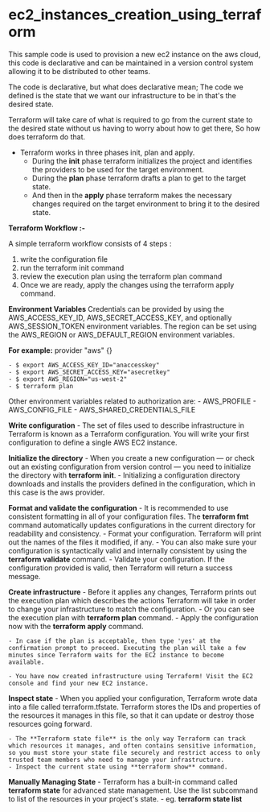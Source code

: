 # ec2_instances_creation_using_terraform



This sample code is used to provision a new ec2 instance on the aws cloud, this code is declarative and can be maintained in a version control system allowing it to be distributed to other teams.


The code is declarative, but what does declarative mean; The code we defined is the state that we want our infrastructure to be in that's the desired state.

Terraform will take care of what is required to go from the current state to the desired state without us having to worry about how to get there, So how does terraform do that.

- Terraform works in three phases init, plan and apply.
	- During the **init** phase terraform initializes the project and identifies the providers to be used for the target environment.
	- During the **plan** phase terraform drafts a plan to get to the target state.
	- And then in the **apply** phase terraform makes the necessary changes required on the target environment to bring it to the desired state.


**Terraform Workflow :-**

A simple terraform workflow consists of 4 steps :
1) write the configuration file
2) run the terraform init command
3) review the execution plan using the terraform plan command
4) Once we are ready, apply the changes using the terraform apply command.



**Environment Variables**
Credentials can be provided by using the AWS_ACCESS_KEY_ID, AWS_SECRET_ACCESS_KEY, and optionally AWS_SESSION_TOKEN environment variables. The region can be set using the AWS_REGION or AWS_DEFAULT_REGION environment variables.

**For example:**
provider "aws" {}

	- $ export AWS_ACCESS_KEY_ID="anaccesskey"
	- $ export AWS_SECRET_ACCESS_KEY="asecretkey"
	- $ export AWS_REGION="us-west-2"
	- $ terraform plan

Other environment variables related to authorization are:
	- AWS_PROFILE
	- AWS_CONFIG_FILE
	- AWS_SHARED_CREDENTIALS_FILE




**Write configuration**
	- The set of files used to describe infrastructure in Terraform is known as a Terraform configuration. You will write your first configuration to define a single AWS EC2 instance.

**Initialize the directory**
	- When you create a new configuration — or check out an existing configuration from version control — you need to initialize the directory with **terraform init**.
	- Initializing a configuration directory downloads and installs the providers defined in the configuration, which in this case is the aws provider.

**Format and validate the configuration**
	- It is recommended to use consistent formatting in all of your configuration files. The **terraform fmt** command automatically updates configurations in the current directory for readability and consistency.
	- Format your configuration. Terraform will print out the names of the files it modified, if any.
	- You can also make sure your configuration is syntactically valid and internally consistent by using the **terraform validate** command.
	- Validate your configuration. If the configuration provided is valid, then Terraform will return a success message.

**Create infrastructure**
	- Before it applies any changes, Terraform prints out the execution plan which describes the actions Terraform will take in order to change your infrastructure to match the configuration.
	- Or you can see the execution plan with **terraform plan** command.
	- Apply the configuration now with the **terraform apply** command.

	- In case if the plan is acceptable, then type 'yes' at the confirmation prompt to proceed. Executing the plan will take a few minutes since Terraform waits for the EC2 instance to become available.

	- You have now created infrastructure using Terraform! Visit the EC2 console and find your new EC2 instance.



**Inspect state**
	- When you applied your configuration, Terraform wrote data into a file called terraform.tfstate. Terraform stores the IDs and properties of the resources it manages in this file, so that it can update or destroy those resources going forward.

	- The **Terraform state file** is the only way Terraform can track which resources it manages, and often contains sensitive information, so you must store your state file securely and restrict access to only trusted team members who need to manage your infrastructure.
	- Inspect the current state using **terraform show** command.

**Manually Managing State**
	- Terraform has a built-in command called **terraform state** for advanced state management. Use the list subcommand to list of the resources in your project's state.
	- eg.  **terraform state list**




